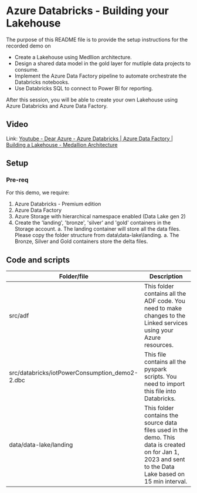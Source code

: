 # Azure Databricks - Building your Lakehouse
The purpose of this README file is to provide the setup instructions for the recorded demo on

   * Create a Lakehouse using Medllion architecture.
   * Design a shared data model in the gold layer for mutliple data projects to consume.
   * Implement the Azure Data Factory pipeline to automate orchestrate the Databricks notebooks.
   * Use Databricks SQL to connect to Power BI for reporting. 

After this session, you will be able to create your own Lakehouse using Azure Databricks and Azure Data Factory.

## Video
Link: [Youtube - Dear Azure - Azure Databricks | Azure Data Factory | Building a Lakehouse - Medallion Architecture](https://youtu.be/_zKHLjDfXes) 

## Setup
### Pre-req
For this demo, we require: 
1. Azure Databricks - Premium edition
1. Azure Data Factory
1. Azure Storage with hierarchical namespace enabled (Data Lake gen 2)
1. Create the 'landing', 'bronze', 'silver' and 'gold' containers in the Storage account.
   a. The landing container will store all the data files. Please copy the folder structure from data\data-lake\landing\.
   a. The Bronze, Silver and Gold containers store the delta files. 

## Code and scripts
| Folder/file | Description |
| --- | --- |
| src/adf | This folder contains all the ADF code. You need to make changes to the Linked services using your Azure resources. | 
| src/databricks/iotPowerConsumption_demo2-2.dbc | This file contains all the pyspark scripts. You need to import this file into Databricks. |
| data/data-lake/landing | This folder contains the source data files used in the demo. This data is created on for Jan 1, 2023 and sent to the Data Lake based on 15 min interval. |
